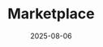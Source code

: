 ---
title: Marketplace
description: ‘The Marketplace’ is a server used as a hangout for the trade market and item collecting community. Subjects include anything and everything related to all sorts of items and their value.
image: "@assets/subcommunities/marketplace.jpg"
date: 2025-08-06
location: https://discord.gg/HF5GN94P95
imageAlt: The wynncraft marketplace discord splash logo
category:
  - Discord
  - Economy
  - Trade
---